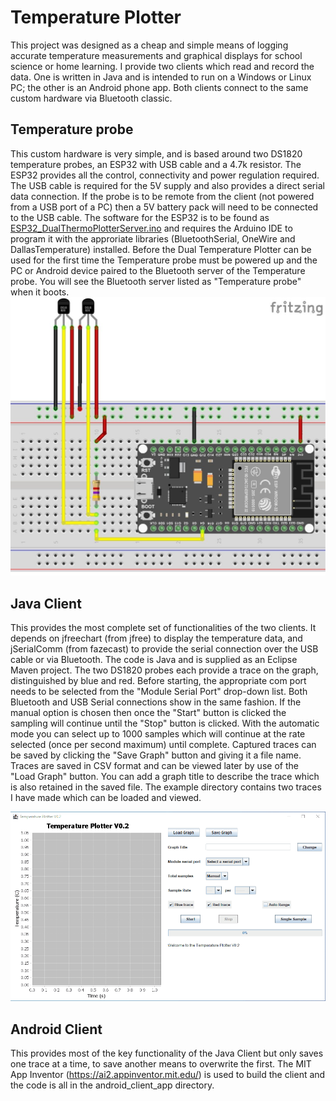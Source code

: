 # Temperature Plotter

This project was designed as a cheap and simple means of logging accurate temperature measurements and graphical displays for school science or home learning. I provide two clients which read and record the data. One is written in Java and is intended to run on a Windows or Linux PC; the other is an Android phone app. Both clients connect to the same custom hardware via Bluetooth classic. 

## Temperature probe

This custom hardware is very simple, and is based around two DS1820 temperature probes, an ESP32 with USB cable and a 4.7k resistor. The ESP32 provides all the control, connectivity and power regulation required. The USB cable is required for the 5V supply and also provides a direct serial data connection. If the probe is to be remote from the client (not powered from a USB port of a PC) then a 5V battery pack will need to be connected to the USB cable. The software for the ESP32 is to be found as [ESP32_DualThermoPlotterServer.ino](https://github.com/crystalxdesign/temperature-plotter/blob/master/ESP32_DualThermoPlotterServer/ESP32_DualThermoPlotterServer.ino) and requires the Arduino IDE to program it with the approriate libraries (BluetoothSerial, OneWire and DallasTemperature) installed. Before the Dual Temperature Plotter can be used for the first time the Temperature probe must be powered up and the PC or Android device paired to the Bluetooth server of the Temperature probe. You will see the Bluetooth server listed as "Temperature probe" when it boots.  
![](https://github.com/crystalxdesign/temperature-plotter/blob/master/ESP32TemperatureProbe.jpg)

## Java Client

This provides the most complete set of functionalities of the two clients. It depends on jfreechart (from jfree) to display the temperature data, and jSerialComm (from fazecast) to provide the serial connection over the USB cable or via Bluetooth. The code is Java and is supplied as an Eclipse Maven project. The two DS1820 probes each provide a trace on the graph, distinguished by blue and red. Before starting, the appropriate com port needs to be selected from the "Module Serial Port" drop-down list. Both Bluetooth and USB Serial connections show in the same fashion. If the manual option is chosen then once the "Start" button is clicked the sampling will continue until the "Stop" button is clicked. With the automatic mode you can select up to 1000 samples which will continue at the rate selected (once per second maximum) until complete. Captured traces can be saved by clicking the "Save Graph" button and giving it a file name. Traces are saved in CSV format and can be viewed later by use of the "Load Graph" button. You can add a graph title to describe the trace which is also retained in the saved file. The example directory contains two traces I have made which can be loaded and viewed.

![](https://github.com/crystalxdesign/temperature-plotter/blob/master/Animation.gif)

## Android Client

This provides most of the key functionality of the Java Client but only saves one trace at a time, to save another means to overwrite the first. The MIT App Inventor (https://ai2.appinventor.mit.edu/) is used to build the client and the code is all in the android_client_app directory.
